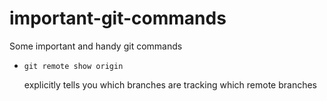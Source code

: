 # important-git-commands
Some important and handy git commands
 
* `git remote show origin` 

  explicitly tells you which branches are tracking which remote branches
